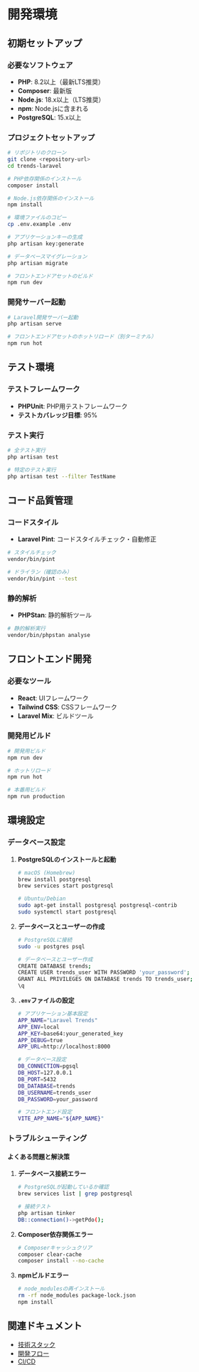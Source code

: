 # 開発環境

## 初期セットアップ

### 必要なソフトウェア

- **PHP**: 8.2以上（最新LTS推奨）
- **Composer**: 最新版
- **Node.js**: 18.x以上（LTS推奨）
- **npm**: Node.jsに含まれる
- **PostgreSQL**: 15.x以上

### プロジェクトセットアップ

```bash
# リポジトリのクローン
git clone <repository-url>
cd trends-laravel

# PHP依存関係のインストール
composer install

# Node.js依存関係のインストール
npm install

# 環境ファイルのコピー
cp .env.example .env

# アプリケーションキーの生成
php artisan key:generate

# データベースマイグレーション
php artisan migrate

# フロントエンドアセットのビルド
npm run dev
```

### 開発サーバー起動

```bash
# Laravel開発サーバー起動
php artisan serve

# フロントエンドアセットのホットリロード（別ターミナル）
npm run hot
```

## テスト環境

### テストフレームワーク

- **PHPUnit**: PHP用テストフレームワーク
- **テストカバレッジ目標**: 95%

### テスト実行

```bash
# 全テスト実行
php artisan test

# 特定のテスト実行
php artisan test --filter TestName
```

## コード品質管理

### コードスタイル

- **Laravel Pint**: コードスタイルチェック・自動修正

```bash
# スタイルチェック
vendor/bin/pint

# ドライラン（確認のみ）
vendor/bin/pint --test
```

### 静的解析

- **PHPStan**: 静的解析ツール

```bash
# 静的解析実行
vendor/bin/phpstan analyse
```

## フロントエンド開発

### 必要なツール

- **React**: UIフレームワーク
- **Tailwind CSS**: CSSフレームワーク
- **Laravel Mix**: ビルドツール

### 開発用ビルド

```bash
# 開発用ビルド
npm run dev

# ホットリロード
npm run hot

# 本番用ビルド
npm run production
```

## 環境設定

### データベース設定

1. **PostgreSQLのインストールと起動**
   ```bash
   # macOS (Homebrew)
   brew install postgresql
   brew services start postgresql
   
   # Ubuntu/Debian
   sudo apt-get install postgresql postgresql-contrib
   sudo systemctl start postgresql
   ```

2. **データベースとユーザーの作成**
   ```bash
   # PostgreSQLに接続
   sudo -u postgres psql
   
   # データベースとユーザー作成
   CREATE DATABASE trends;
   CREATE USER trends_user WITH PASSWORD 'your_password';
   GRANT ALL PRIVILEGES ON DATABASE trends TO trends_user;
   \q
   ```

3. **`.env`ファイルの設定**
   ```bash
   # アプリケーション基本設定
   APP_NAME="Laravel Trends"
   APP_ENV=local
   APP_KEY=base64:your_generated_key
   APP_DEBUG=true
   APP_URL=http://localhost:8000
   
   # データベース設定
   DB_CONNECTION=pgsql
   DB_HOST=127.0.0.1
   DB_PORT=5432
   DB_DATABASE=trends
   DB_USERNAME=trends_user
   DB_PASSWORD=your_password
   
   # フロントエンド設定
   VITE_APP_NAME="${APP_NAME}"
   ```

### トラブルシューティング

#### よくある問題と解決策

1. **データベース接続エラー**
   ```bash
   # PostgreSQLが起動しているか確認
   brew services list | grep postgresql
   
   # 接続テスト
   php artisan tinker
   DB::connection()->getPdo();
   ```

2. **Composer依存関係エラー**
   ```bash
   # Composerキャッシュクリア
   composer clear-cache
   composer install --no-cache
   ```

3. **npmビルドエラー**
   ```bash
   # node_modulesの再インストール
   rm -rf node_modules package-lock.json
   npm install
   ```

## 関連ドキュメント

- [技術スタック](Tech-Stack)
- [開発フロー](Development-Flow)
- [CI/CD](CI-CD)